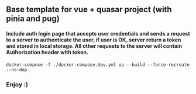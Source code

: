 ## Base template for vue + quasar project (with pinia and pug)

#### Include auth login page that accepts user credentials and sends a request to a server to authenticate the user, if user is OK, server return a token and stored in local storage. All other requests to the server will contain Authorization header with token.

`docker-compose -f ./docker-compose.dev.yml up --build --force-recreate --no-dep`

### Enjoy :)

